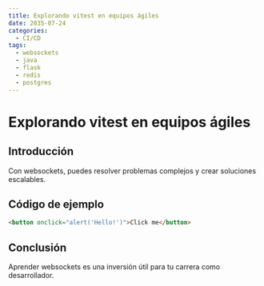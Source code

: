 ```yaml
---
title: Explorando vitest en equipos ágiles
date: 2035-07-24
categories:
  - CI/CD
tags:
  - websockets
  - java
  - flask
  - redis
  - postgres
---
```


# Explorando vitest en equipos ágiles

## Introducción

Con websockets, puedes resolver problemas complejos y crear soluciones escalables.

## Código de ejemplo

```html
<button onclick="alert('Hello!')">Click me</button>
```

## Conclusión

Aprender websockets es una inversión útil para tu carrera como desarrollador.